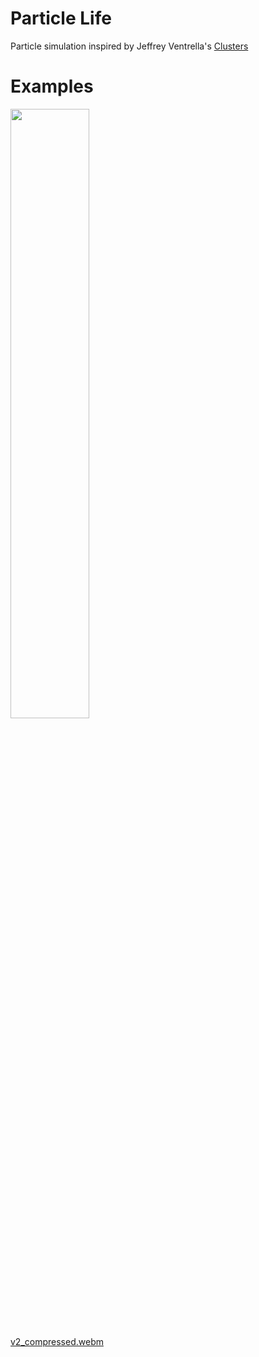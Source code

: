# Particle Life
Particle simulation inspired by Jeffrey Ventrella's [Clusters](https://www.ventrella.com/Clusters/)

# Examples
<img src=https://github.com/Markek1/particle-life/assets/51086796/53ea0b3e-323a-4675-83a4-c873eddea645 width=50%>


[v2_compressed.webm](https://github.com/Markek1/particle-life/assets/51086796/07d49973-cbca-4b46-a608-56c63c299a77)
